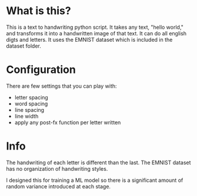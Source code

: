 # What is this?

This is a text to handwriting python script. It takes any text, "hello world," and transforms it into a handwritten image of that text. It can do all english digts and letters. It uses the EMNIST dataset which is included in the dataset folder.

# Configuration

There are few settings that you can play with:

- letter spacing
- word spacing
- line spacing
- line width
- apply any post-fx function per letter written

# Info

The handwriting of each letter is different than the last. The EMNIST dataset has no organization of handwriting styles.

I designed this for training a ML model so there is a significant amount of random variance introduced at each stage.
